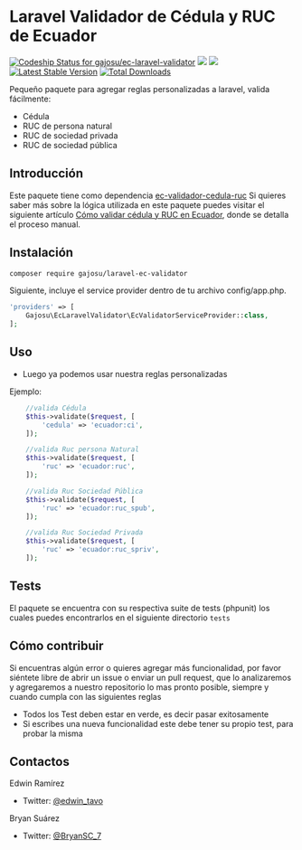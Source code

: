 Laravel Validador de Cédula y RUC de Ecuador
=============================
[ ![Codeship Status for gajosu/ec-laravel-validator](https://app.codeship.com/projects/5a2eb6e0-29cd-0135-4450-0a506178a12f/status?branch=master)](https://app.codeship.com/projects/223752)
<a href="https://packagist.org/packages/gajosu/laravel-ec-validator"><img src="https://img.shields.io/badge/Packagist-v1.2.0-orange.svg?style=flat-square"></a>
<a href="https://packagist.org/packages/gajosu/ec-validador-cedula-ruc"><img src="https://img.shields.io/github/license/mashape/apistatus.svg?style=flat-square"></a>
[![Latest Stable Version](https://poser.pugx.org/gajosu/laravel-ec-validator/v/stable)](https://packagist.org/packages/gajosu/laravel-ec-validator)
[![Total Downloads](https://poser.pugx.org/gajosu/laravel-ec-validator/downloads)](https://packagist.org/packages/gajosu/laravel-ec-validator)

Pequeño paquete para agregar reglas personalizadas a laravel, valida fácilmente:

- Cédula
- RUC de persona natural
- RUC de sociedad privada
- RUC de sociedad pública

Introducción
-------------
Este paquete tiene como dependencia [ec-validador-cedula-ruc](https://github.com/gajosu/ec-validador-cedula-ruc) Si quieres saber más sobre la lógica utilizada en este paquete puedes visitar el siguiente artículo [Cómo validar cédula y RUC en Ecuador](https://medium.com/@bryansuarez/c%C3%B3mo-validar-c%C3%A9dula-y-ruc-en-ecuador-b62c5666186f), donde se detalla el proceso manual.

Instalación
----
```bash
composer require gajosu/laravel-ec-validator
```
Siguiente, incluye el service provider dentro de tu archivo config/app.php.
```php
'providers' => [
    Gajosu\EcLaravelValidator\EcValidatorServiceProvider::class,
];
```

Uso
----


- Luego ya podemos usar nuestra reglas personalizadas

Ejemplo:

```php
    //valida Cédula
    $this->validate($request, [
        'cedula' => 'ecuador:ci',
    ]);

    //valida Ruc persona Natural
    $this->validate($request, [
        'ruc' => 'ecuador:ruc',
    ]);

    //valida Ruc Sociedad Pública
    $this->validate($request, [
        'ruc' => 'ecuador:ruc_spub',
    ]);

    //valida Ruc Sociedad Privada
    $this->validate($request, [
        'ruc' => 'ecuador:ruc_spriv',
    ]);
```

Tests
-------

El paquete se encuentra con su respectiva suite de tests (phpunit) los cuales puedes encontrarlos
en el siguiente directorio `tests`

Cómo contribuir
------------

Si encuentras algún error o quieres agregar más funcionalidad, por favor siéntete libre de abrir un issue o enviar un pull request, que
lo analizaremos y agregaremos a nuestro repositorio lo mas pronto posible, siempre y cuando cumpla con las siguientes reglas

- Todos los Test deben estar en verde, es decir pasar exitosamente
- Si escribes una nueva funcionalidad este debe tener su propio test, para probar la misma

Contactos
------------
Edwin Ramírez
- Twitter: [@edwin_tavo](https://twitter.com/edwin_tavo)

Bryan Suárez
- Twitter: [@BryanSC_7](https://twitter.com/BryanSC_7)
